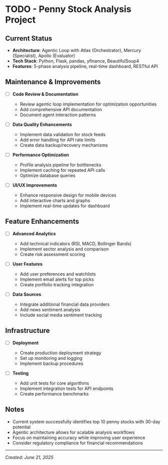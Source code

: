 # TODO - Penny Stock Analysis Project

## Current Status
- **Architecture**: Agentic Loop with Atlas (Orchestrator), Mercury (Specialist), Apollo (Evaluator)
- **Tech Stack**: Python, Flask, pandas, yfinance, BeautifulSoup4
- **Features**: 5-phase analysis pipeline, real-time dashboard, RESTful API

## Maintenance & Improvements

- [ ] **Code Review & Documentation**
  - Review agentic loop implementation for optimization opportunities
  - Add comprehensive API documentation
  - Document agent interaction patterns

- [ ] **Data Quality Enhancements**
  - Implement data validation for stock feeds
  - Add error handling for API rate limits
  - Create data backup/recovery mechanisms

- [ ] **Performance Optimization**
  - Profile analysis pipeline for bottlenecks
  - Implement caching for repeated API calls
  - Optimize database queries

- [ ] **UI/UX Improvements**
  - Enhance responsive design for mobile devices
  - Add interactive charts and graphs
  - Implement real-time updates for dashboard

## Feature Enhancements

- [ ] **Advanced Analytics**
  - Add technical indicators (RSI, MACD, Bollinger Bands)
  - Implement sector analysis and comparison
  - Create risk assessment scoring

- [ ] **User Features**
  - Add user preferences and watchlists
  - Implement email alerts for top picks
  - Create portfolio tracking integration

- [ ] **Data Sources**
  - Integrate additional financial data providers
  - Add news sentiment analysis
  - Include social media sentiment tracking

## Infrastructure

- [ ] **Deployment**
  - Create production deployment strategy
  - Set up monitoring and logging
  - Implement backup procedures

- [ ] **Testing**
  - Add unit tests for core algorithms
  - Implement integration tests for API endpoints
  - Create performance benchmarks

## Notes

- Current system successfully identifies top 10 penny stocks with 30-day potential
- Agentic architecture allows for scalable analysis workflows
- Focus on maintaining accuracy while improving user experience
- Consider regulatory compliance for financial recommendations

---
*Created: June 21, 2025*